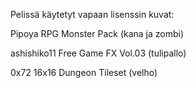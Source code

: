 Pelissä käytetyt vapaan lisenssin kuvat:

Pipoya 
RPG Monster Pack
(kana ja zombi)

ashishiko11
Free Game FX Vol.03
(tulipallo)

0x72
16x16 Dungeon Tileset
(velho)
